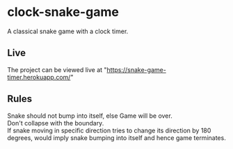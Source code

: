# clock-snake-game
A classical snake game with a clock timer.
## Live
The project can be viewed live at "https://snake-game-timer.herokuapp.com/"
## Rules
Snake should not bump into itself, else Game will be over.<br>
Don't collapse with the boundary.<br>
If snake moving in specific direction tries to change its direction by 180 degrees, would imply snake bumping into itself and hence game terminates.
